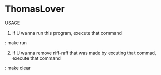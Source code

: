 # ThomasLover

USAGE

1. If U wanna run this program, execute that command

:  make run


2. If U wanna remove riff-raff that was made by excuting that commad, execute that command

: make clear
